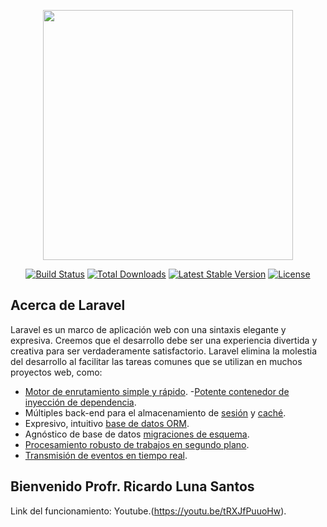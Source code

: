 <p align="center"><a href="https://laravel.com" target="_blank"><img src="https://raw.githubusercontent.com/laravel/art/master/logo-lockup/5%20SVG/2%20CMYK/1%20Full%20Color/laravel-logolockup-cmyk-red.svg" width="400"></a></p>

<p align="center">
<a href="https://travis-ci.org/laravel/framework"><img src="https://travis-ci.org/laravel/framework.svg" alt="Build Status"></a>
<a href="https://packagist.org/packages/laravel/framework"><img src="https://img.shields.io/packagist/dt/laravel/framework" alt="Total Downloads"></a>
<a href="https://packagist.org/packages/laravel/framework"><img src="https://img.shields.io/packagist/v/laravel/framework" alt="Latest Stable Version"></a>
<a href="https://packagist.org/packages/laravel/framework"><img src="https://img.shields.io/packagist/l/laravel/framework" alt="License"></a>
</p>

## Acerca de Laravel

Laravel es un marco de aplicación web con una sintaxis elegante y expresiva. Creemos que el desarrollo debe ser una experiencia divertida y creativa para ser verdaderamente satisfactorio. Laravel elimina la molestia del desarrollo al facilitar las tareas comunes que se utilizan en muchos proyectos web, como:

- [Motor de enrutamiento simple y rápido](https://laravel.com/docs/routing).
-[Potente contenedor de inyección de dependencia](https://laravel.com/docs/container).
- Múltiples back-end para el almacenamiento de [sesión](https://laravel.com/docs/session) y [caché](https://laravel.com/docs/cache).
- Expresivo, intuitivo [base de datos ORM](https://laravel.com/docs/eloquent).
- Agnóstico de base de datos [migraciones de esquema](https://laravel.com/docs/migrations).
- [Procesamiento robusto de trabajos en segundo plano](https://laravel.com/docs/queues).
- [Transmisión de eventos en tiempo real](https://laravel.com/docs/broadcasting).


## Bienvenido Profr. Ricardo Luna Santos

Link del funcionamiento: Youtube.(https://youtu.be/tRXJfPuuoHw).


